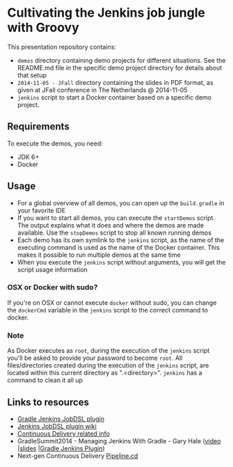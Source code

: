 Cultivating the Jenkins job jungle with Groovy
===================

This presentation repository contains:
- `demos` directory containing demo projects for different situations.
  See the README.md file in the specific demo project directory for details about that setup
- `2014-11-05 - JFall` directory containing the slides in PDF format, as given at JFall conference in The Netherlands @ 2014-11-05
- `jenkins` script to start a Docker container based on a specific demo project.

Requirements
------------

To execute the demos, you need:
- JDK 6+
- Docker


Usage
-----

- For a global overview of all demos, you can open up the `build.gradle` in your favorite IDE
- If you want to start all demos, you can execute the `startDemos` script. The output explains what it does and where the demos are made available. Use the `stopDemos` script to stop all known running demos
- Each demo has its own symlink to the `jenkins` script, as the name of the executing command is used as the name of the Docker container. This makes it possible to run multiple demos at the same time
- When you execute the `jenkins` script without arguments, you will get the script usage information

### OSX or Docker with sudo?

If you're on OSX or cannot execute `docker` without sudo, you can change the `dockerCmd` variable in the `jenkins` script to the correct command to docker.

### Note

As Docker executes as `root`, during the execution of the `jenkins` script you'll be asked to provide your password to become `root`.
All files/directories created during the execution of the `jenkins` script, are located within this current directory as ".\<directory\>". `jenkins` has a command to clean it all up

Links to resources
------------------

- [Gradle Jenkins JobDSL plugin](https://github.com/pvdissel/gradle-jenkins-jobdsl)
- [Jenkins JobDSL plugin wiki](https://github.com/jenkinsci/job-dsl-plugin/wiki)
- [Continuous Delivery related info](http://continuousdelivery.com)
- GradleSummit2014 - Managing Jenkins With Gradle - Gary Hale
  ([video](https://www.youtube.com/watch?v=FGs6_D8ul60)
  |[slides](https://speakerdeck.com/ghale/managing-jenkins-with-gradle)
  |[Gradle Jenkins Plugin](https://github.com/ghale/gradle-jenkins-plugin))
- Next-gen Continuous Delivery [Pipeline.cd](http://pipeline.cd)

